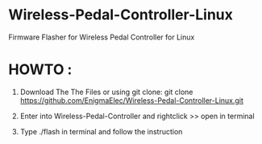 # Wireless-Pedal-Controller-Linux
Firmware Flasher for Wireless Pedal Controller for Linux

# HOWTO :
1. Download The The Files or using git clone:  git clone https://github.com/EnigmaElec/Wireless-Pedal-Controller-Linux.git
  
2. Enter into Wireless-Pedal-Controller and rightclick >> open in terminal
3. Type ./flash in terminal and follow the instruction
